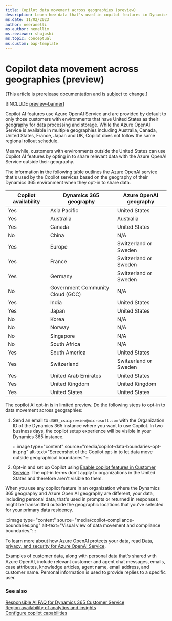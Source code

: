 ```yaml
---
title: Copilot data movement across geographies (preview)
description: Learn how data that's used in copilot features in Dynamics 365 Customer Service moves across geographies where its features aren't available by default.
ms.date: 11/02/2023
author: neeranelli
ms.author: nenellim
ms.reviewer: shujoshi
ms.topic: conceptual
ms.custom: bap-template
---
```


# Copilot data movement across geographies (preview)

[This article is prerelease documentation and is subject to change.]

[!INCLUDE [preview-banner](../shared-content/shared/preview-includes/preview-note.md)]

Copilot AI features use Azure OpenAI Service and are provided by default to only those customers with environments that have United States as their geography for data processing and storage. While the Azure OpenAI Service is available in multiple geographies including Australia, Canada, United States, France, Japan and UK, Copilot does not follow the same regional rollout schedule.

Meanwhile, customers with environments outside the United States can use Copilot AI features by opting in to share relevant data with the Azure OpenAI Service outside their geography. 

The information in the following table outlines the Azure OpenAI service that's used by the Copilot services based on the geography of their Dynamics 365 environment when they opt-in to share data.

|Copilot availability|Dynamics 365 geography|Azure OpenAI geography|
|----------|-------------|-----------------|
| Yes | Asia Pacific | United States |
| Yes | Australia | Australia |
| Yes | Canada | United States |
| No | China | N/A|
| Yes | Europe | Switzerland or Sweden |
| Yes | France | Switzerland or Sweden |
| Yes | Germany | Switzerland or Sweden |
| No | Government Community Cloud (GCC) | N/A |
| Yes | India | United States |
| Yes | Japan | United States |
| No | Korea | N/A|
| No | Norway | N/A|
| No | Singapore | N/A |
| No | South Africa | N/A|
| Yes | South America | United States |
| Yes | Switzerland | Switzerland or Sweden |
| Yes | United Arab Emirates | United States |
| Yes | United Kingdom | United Kingdom |
| Yes | United States | United States |

The copilot AI opt-in is in limited preview. Do the following steps to opt-in to data movement across geographies:

1. Send an email to `d365_csaipreview@microsoft.com` with the Organization ID of the Dynamics 365 instance where you want to use Copilot. In two business days, the copilot setup experience will be visible in your Dynamics 365 instance.

   :::image type="content" source="media/copilot-data-boundaries-opt-in.png" alt-text="Screenshot of the Copilot opt-in to let data move outside geographical boundaries.":::

2. Opt-in and set up Copilot using [Enable copilot features in Customer Service](configure-copilot-features.md). The opt-in terms don't apply to organizations in the United States and therefore aren't visible to them.

When you use any copilot feature in an organization where the Dynamics 365 geography and Azure Open AI geography are different, your data, including personal data, that's used in prompts or returned in responses might be transmitted outside the geographic locations that you've selected for your primary data residency.

:::image type="content" source="media/copilot-compliance-boundaries.png" alt-text="Visual view of data movement and compliance boundaries.":::

To learn more about how Azure OpenAI protects your data, read [Data, privacy, and security for Azure OpenAI Service](/legal/cognitive-services/openai/data-privacy#preventing-abuse-and-harmful-content-generation).

Examples of customer data, along with personal data that's shared with Azure OpenAI, include relevant customer and agent chat messages, emails, case attributes, knowledge articles, agent name, email address, and customer name. Personal information is used to provide replies to a specific user.

### See also

[Responsible AI FAQ for Dynamics 365 Customer Service](../implement/responsible-ai-overview.md)  
[Region availability of analytics and insights](cs-region-availability-service-limits.md#region-availability-of-analytics-and-insights)  
[Configure copilot capabilities](configure-copilot-features.md)  

